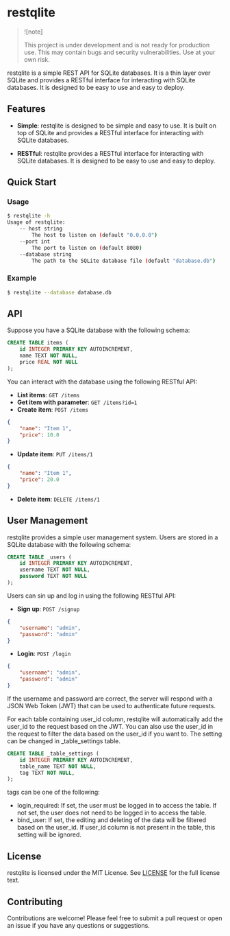 # restqlite

> ![note]
>
> This project is under development and is not ready for production use. This may contain bugs and security vulnerabilities. Use at your own risk.

restqlite is a simple REST API for SQLite databases. It is a thin layer over SQLite and provides a RESTful interface for interacting with SQLite databases. It is designed to be easy to use and easy to deploy.

## Features

- **Simple**: restqlite is designed to be simple and easy to use. It is built on top of SQLite and provides a RESTful interface for interacting with SQLite databases.

- **RESTful**: restqlite provides a RESTful interface for interacting with SQLite databases. It is designed to be easy to use and easy to deploy.


## Quick Start

### Usage

```bash
$ restqlite -h
Usage of restqlite:
    -- host string
        The host to listen on (default "0.0.0.0")
    --port int
        The port to listen on (default 8080)
    --database string
        The path to the SQLite database file (default "database.db")
```

### Example

```bash
$ restqlite --database database.db
```

## API

Suppose you have a SQLite database with the following schema:

```sql
CREATE TABLE items (
    id INTEGER PRIMARY KEY AUTOINCREMENT,
    name TEXT NOT NULL,
    price REAL NOT NULL
);
```

You can interact with the database using the following RESTful API:

- **List items**: `GET /items`
- **Get item with parameter**: `GET /items?id=1`
- **Create item**: `POST /items`

```json
{
    "name": "Item 1",
    "price": 10.0
}
```

- **Update item**: `PUT /items/1`

```json
{
    "name": "Item 1",
    "price": 20.0
}
```

- **Delete item**: `DELETE /items/1`

## User Management

restqlite provides a simple user management system. Users are stored in a SQLite database with the following schema:

```sql
CREATE TABLE _users (
    id INTEGER PRIMARY KEY AUTOINCREMENT,
    username TEXT NOT NULL,
    password TEXT NOT NULL
);
```

Users can sin up and log in using the following RESTful API:

- **Sign up**: `POST /signup`

```json
{
    "username": "admin",
    "password": "admin"
}
```

- **Login**: `POST /login`

```json
{
    "username": "admin",
    "password": "admin"
}
```

If the username and password are correct, the server will respond with a JSON Web Token (JWT) that can be used to authenticate future requests.

For each table containing user_id column, restqlite will automatically add the user_id to the request based on the JWT.
You can also use the user_id in the request to filter the data based on the user_id if you want to. The setting can be changed in _table_settings table.

```sql
CREATE TABLE _table_settings (
    id INTEGER PRIMARY KEY AUTOINCREMENT,
    table_name TEXT NOT NULL,
    tag TEXT NOT NULL,
);
```

tags can be one of the following:
- login_required: If set, the user must be logged in to access the table. If not set, the user does not need to be logged in to access the table.
- bind_user: If set, the editing and deleting of the data will be filtered based on the user_id. If user_id column is not present in the table, this setting will be ignored.

## License

restqlite is licensed under the MIT License. See [LICENSE](LICENSE) for the full license text.

## Contributing

Contributions are welcome! Please feel free to submit a pull request or open an issue if you have any questions or suggestions.
